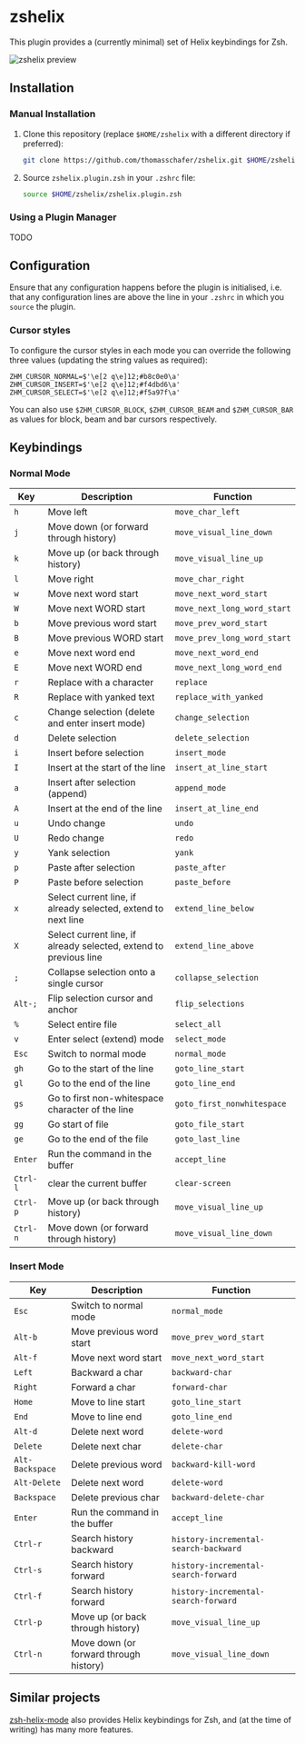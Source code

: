 # zshelix

This plugin provides a (currently minimal) set of Helix keybindings for Zsh.

![zshelix preview](media/preview.png)


## Installation

### Manual Installation

1. Clone this repository (replace `$HOME/zshelix` with a different directory if preferred):
   ```sh
   git clone https://github.com/thomasschafer/zshelix.git $HOME/zshelix
   ```

1. Source `zshelix.plugin.zsh` in your `.zshrc` file:
   ```sh
   source $HOME/zshelix/zshelix.plugin.zsh
   ```

### Using a Plugin Manager

TODO


## Configuration

Ensure that any configuration happens before the plugin is initialised, i.e. that any configuration lines are above the line in your `.zshrc` in which you `source` the plugin.

### Cursor styles

To configure the cursor styles in each mode you can override the following three values (updating the string values as required):

```
ZHM_CURSOR_NORMAL=$'\e[2 q\e]12;#b8c0e0\a'
ZHM_CURSOR_INSERT=$'\e[2 q\e]12;#f4dbd6\a'
ZHM_CURSOR_SELECT=$'\e[2 q\e]12;#f5a97f\a'
```

You can also use `$ZHM_CURSOR_BLOCK`, `$ZHM_CURSOR_BEAM` and `$ZHM_CURSOR_BAR` as values for block, beam and bar cursors respectively.


## Keybindings

### Normal Mode

| Key | Description | Function |
|-----|-------------|----------|
| `h` | Move left | `move_char_left` |
| `j` | Move down (or forward through history) | `move_visual_line_down` |
| `k` | Move up (or back through history) | `move_visual_line_up` |
| `l` | Move right | `move_char_right` |
| `w` | Move next word start | `move_next_word_start` |
| `W` | Move next WORD start | `move_next_long_word_start` |
| `b` | Move previous word start | `move_prev_word_start` |
| `B` | Move previous WORD start | `move_prev_long_word_start` |
| `e` | Move next word end | `move_next_word_end` |
| `E` | Move next WORD end | `move_next_long_word_end` |
| `r` | Replace with a character | `replace` |
| `R` | Replace with yanked text | `replace_with_yanked` |
| `c` | Change selection (delete and enter insert mode) | `change_selection` |
| `d` | Delete selection | `delete_selection` |
| `i` | Insert before selection | `insert_mode` |
| `I` | Insert at the start of the line | `insert_at_line_start` |
| `a` | Insert after selection (append) | `append_mode` |
| `A` | Insert at the end of the line | `insert_at_line_end` |
| `u` | Undo change | `undo` |
| `U` | Redo change | `redo` |
| `y` | Yank selection | `yank` |
| `p` | Paste after selection | `paste_after` |
| `P` | Paste before selection | `paste_before` |
| `x` | Select current line, if already selected, extend to next line | `extend_line_below` |
| `X` | Select current line, if already selected, extend to previous line | `extend_line_above` |
| `;` | Collapse selection onto a single cursor | `collapse_selection` |
| `Alt-;` | Flip selection cursor and anchor | `flip_selections` |
| `%` | Select entire file | `select_all` |
| `v` | Enter select (extend) mode | `select_mode` |
| `Esc` | Switch to normal mode | `normal_mode` |
| `gh` | Go to the start of the line | `goto_line_start` |
| `gl` | Go to the end of the line | `goto_line_end` |
| `gs` | Go to first non-whitespace character of the line | `goto_first_nonwhitespace` |
| `gg` | Go start of file | `goto_file_start` |
| `ge` | Go to the end of the file | `goto_last_line` |
| `Enter` | Run the command in the buffer | `accept_line` |
| `Ctrl-l` | clear the current buffer | `clear-screen` |
| `Ctrl-p` | Move up (or back through history) | `move_visual_line_up` |
| `Ctrl-n` | Move down (or forward through history) | `move_visual_line_down` |

### Insert Mode

| Key | Description | Function |
|-----|-------------|----------|
| `Esc` | Switch to normal mode | `normal_mode` |
| `Alt-b` | Move previous word start | `move_prev_word_start` |
| `Alt-f` | Move next word start | `move_next_word_start` |
| `Left` | Backward a char | `backward-char` |
| `Right` | Forward a char | `forward-char` |
| `Home` | Move to line start | `goto_line_start` |
| `End` | Move to line end | `goto_line_end` |
| `Alt-d` | Delete next word | `delete-word` |
| `Delete` | Delete next char | `delete-char` |
| `Alt-Backspace` | Delete previous word | `backward-kill-word` |
| `Alt-Delete` | Delete next word | `delete-word` |
| `Backspace` | Delete previous char | `backward-delete-char` |
| `Enter` | Run the command in the buffer | `accept_line` |
| `Ctrl-r` | Search history backward | `history-incremental-search-backward` |
| `Ctrl-s` | Search history forward | `history-incremental-search-forward` |
| `Ctrl-f` | Search history forward | `history-incremental-search-forward` |
| `Ctrl-p` | Move up (or back through history) | `move_visual_line_up` |
| `Ctrl-n` | Move down (or forward through history) | `move_visual_line_down` |



## Similar projects

[zsh-helix-mode](https://github.com/Multirious/zsh-helix-mode) also provides Helix keybindings for Zsh, and (at the time of writing) has many more features.
